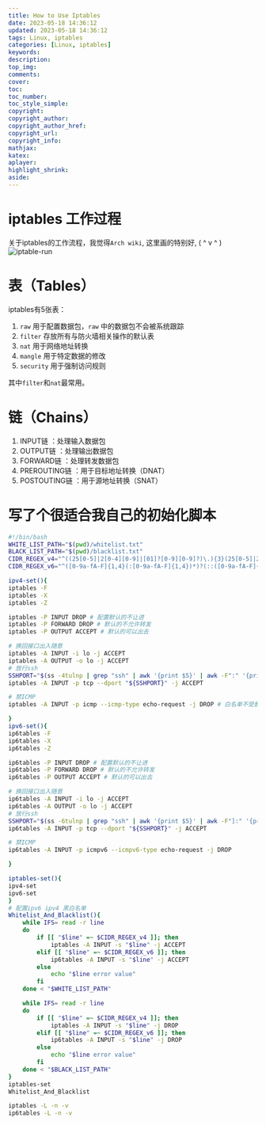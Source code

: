 ```yaml
---
title: How to Use Iptables
date: 2023-05-18 14:36:12
updated: 2023-05-18 14:36:12
tags: Linux, iptables
categories: [Linux, iptables]
keywords:
description:
top_img:
comments:
cover:
toc:
toc_number:
toc_style_simple:
copyright:
copyright_author:
copyright_author_href:
copyright_url:
copyright_info:
mathjax:
katex:
aplayer:
highlight_shrink:
aside:
---
```

# iptables 工作过程
关于iptables的工作流程，我觉得`Arch wiki`, 这里画的特别好, ( ^ v ^ )
![iptable-run](https://cdn.basi-a.top/images/iptables.webp)
# 表（Tables）
iptables有5张表：
1. `raw` 用于配置数据包，`raw` 中的数据包不会被系统跟踪 
2. `filter` 存放所有与防火墙相关操作的默认表
3. `nat` 用于网络地址转换
4. `mangle` 用于特定数据的修改
5. `security` 用于强制访问规则

其中`filter`和`nat`最常用。
# 链（Chains）
1. INPUT链 ：处理输入数据包
2. OUTPUT链 ：处理输出数据包
3. FORWARD链 ：处理转发数据包
4. PREROUTING链 ：用于目标地址转换（DNAT）
5. POSTOUTING链 ：用于源地址转换（SNAT）
# 写了个很适合我自己的初始化脚本
```bash
#!/bin/bash
WHITE_LIST_PATH="$(pwd)/whitelist.txt"
BLACK_LIST_PATH="$(pwd)/blacklist.txt"
CIDR_REGEX_v4="^((25[0-5]|2[0-4][0-9]|[01]?[0-9][0-9]?)\.){3}(25[0-5]|2[0-4][0-9]|[01]?[0-9][0-9]?)\/(3[0-2]|[12]?[0-9])$"
CIDR_REGEX_v6="^([0-9a-fA-F]{1,4}(:[0-9a-fA-F]{1,4})*)?(::([0-9a-fA-F]{1,4}(:[0-9a-fA-F]{1,4})*)?)?(/[0-9]{1,3})?$"

ipv4-set(){
iptables -F
iptables -X
iptables -Z

iptables -P INPUT DROP # 配置默认的不让进
iptables -P FORWARD DROP # 默认的不允许转发
iptables -P OUTPUT ACCEPT # 默认的可以出去

# 换回接口出入随意
iptables -A INPUT -i lo -j ACCEPT
iptables -A OUTPUT -o lo -j ACCEPT
# 放行ssh
SSHPORT="$(ss -4tulnp | grep "ssh" | awk '{print $5}' | awk -F":" '{print $2}')"
iptables -A INPUT -p tcp --dport "${SSHPORT}" -j ACCEPT

# 禁ICMP
iptables -A INPUT -p icmp --icmp-type echo-request -j DROP # 白名单不受影响

}
ipv6-set(){
ip6tables -F
ip6tables -X
ip6tables -Z

ip6tables -P INPUT DROP # 配置默认的不让进
ip6tables -P FORWARD DROP # 默认的不允许转发
ip6tables -P OUTPUT ACCEPT # 默认的可以出去

# 换回接口出入随意
ip6tables -A INPUT -i lo -j ACCEPT
ip6tables -A OUTPUT -o lo -j ACCEPT
# 放行ssh
SSHPORT="$(ss -6tulnp | grep "ssh" | awk '{print $5}' | awk -F"]:" '{print $2}')"
ip6tables -A INPUT -p tcp --dport "${SSHPORT}" -j ACCEPT

# 禁ICMP
ip6tables -A INPUT -p icmpv6 --icmpv6-type echo-request -j DROP

}

iptables-set(){
ipv4-set
ipv6-set
}
# 配置ipv6 ipv4 黑白名单
Whitelist_And_Blacklist(){
    while IFS= read -r line
    do
        if [[ "$line" =~ $CIDR_REGEX_v4 ]]; then
            iptables -A INPUT -s "$line" -j ACCEPT
        elif [[ "$line" =~ $CIDR_REGEX_v6 ]]; then
            ip6tables -A INPUT -s "$line" -j ACCEPT
        else
            echo "$line error value"
        fi
    done < "$WHITE_LIST_PATH"

    while IFS= read -r line
    do
        if [[ "$line" =~ $CIDR_REGEX_v4 ]]; then
            iptables -A INPUT -s "$line" -j DROP
        elif [[ "$line" =~ $CIDR_REGEX_v6 ]]; then
            ip6tables -A INPUT -s "$line" -j DROP
        else
            echo "$line error value"
        fi
    done < "$BLACK_LIST_PATH"
}
iptables-set
Whitelist_And_Blacklist

iptables -L -n -v
ip6tables -L -n -v
```
